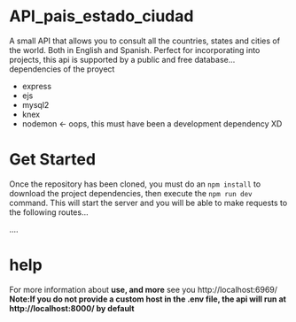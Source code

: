 # API_pais_estado_ciudad
A small API that allows you to consult all the countries, states and cities of the world. Both in English and Spanish. Perfect for incorporating into projects, this api is supported by a public and free database... dependencies of the proyect 
* express
* ejs
* mysql2
* knex
* nodemon <- oops, this must have been a development dependency XD

# Get Started
Once the repository has been cloned, you must do an 
`npm install`
to download the project dependencies, then execute the 
`npm run dev` command. 
This will start the server and you will be able to make requests to the following routes...

....

# help

For more information about <b>use, and more</b> see you http://localhost:6969/
<b> Note:If you do not provide a custom host in the .env file, the api will run at http://localhost:8000/ by default</b>